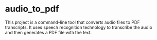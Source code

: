 # audio_to_pdf

This project is a command-line tool that converts audio files to PDF transcripts. It uses speech recognition technology to transcribe the audio and then generates a PDF file with the text.
